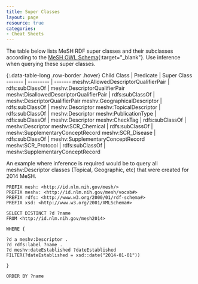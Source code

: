 ```yaml
---
title: Super Classes
layout: page
resource: true
categories:
- Cheat Sheets
---
```


The table below lists MeSH RDF super classes and their subclasses according to the [MeSH OWL Schema](http://id.nlm.nih.gov/mesh/schema.owl){:target="_blank"}.
Use inference when querying these super classes.

{:.data-table-long .row-border .hover}
Child Class | Predicate | Super Class
------- | --------- | -------
meshv:AllowedDescriptorQualifierPair | rdfs:subClassOf | meshv:DescriptorQualifierPair
meshv:DisallowedDescriptorQualifierPair | rdfs:subClassOf | meshv:DescriptorQualifierPair
meshv:GeographicalDescriptor | rdfs:subClassOf | meshv:Descriptor
meshv:TopicalDescriptor | rdfs:subClassOf | meshv:Descriptor
meshv:PublicationType | rdfs:subClassOf | meshv:Descriptor
meshv:CheckTag | rdfs:subClassOf | meshv:Descriptor
meshv:SCR_Chemical | rdfs:subClassOf | meshv:SupplementaryConceptRecord
meshv:SCR_Disease | rdfs:subClassOf | meshv:SupplementaryConceptRecord
meshv:SCR_Protocol | rdfs:subClassOf | meshv:SupplementaryConceptRecord


An example where inference is required would be to query all meshv:Descriptor classes (Topical, Geographic, etc) that were created for 2014 MeSH.

```sparql
PREFIX mesh: <http://id.nlm.nih.gov/mesh/>
PREFIX meshv: <http://id.nlm.nih.gov/mesh/vocab#>
PREFIX rdfs: <http://www.w3.org/2000/01/rdf-schema#>
PREFIX xsd: <http://www.w3.org/2001/XMLSchema#>

SELECT DISTINCT ?d ?name
FROM <http://id.nlm.nih.gov/mesh2014>

WHERE {

?d a meshv:Descriptor .
?d rdfs:label ?name .
?d meshv:dateEstablished ?dateEstablished
FILTER(?dateEstablished = xsd::date("2014-01-01"))

}

ORDER BY ?name
```
